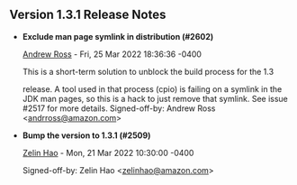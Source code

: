 ## Version 1.3.1 Release Notes

* __Exclude man page symlink in distribution (#2602)__

    [Andrew Ross](mailto:andrross@amazon.com) - Fri, 25 Mar 2022 18:36:36 -0400

    This is a short-term solution to unblock the build process for the 1.3

    release. A tool used in that process (cpio) is failing on a symlink in
    the JDK
    man pages, so this is a hack to just remove that symlink. See
    issue #2517 for
    more details.
     Signed-off-by: Andrew Ross &lt;andrross@amazon.com&gt;

* __Bump the version to 1.3.1 (#2509)__

    [Zelin Hao](mailto:87548827+zelinh@users.noreply.github.com) - Mon, 21 Mar 2022 10:30:00 -0400


    Signed-off-by: Zelin Hao &lt;zelinhao@amazon.com&gt;
